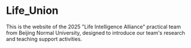 # Life_Union
This is the website of the 2025 "Life Intelligence Alliance" practical team from Beijing Normal University, designed to introduce our team's research and teaching support activities.
